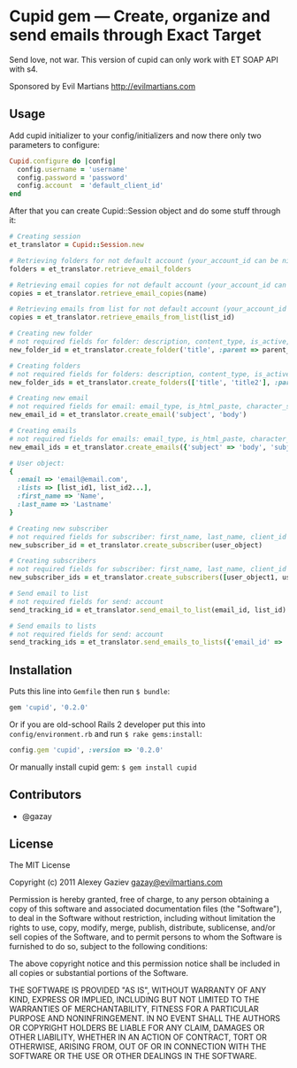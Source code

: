 # Cupid gem — Create, organize and send emails through Exact Target

Send love, not war. This version of cupid can only work with ET SOAP API with s4.

Sponsored by Evil Martians <http://evilmartians.com>

## Usage

Add cupid initializer to your config/initializers and now there only two parameters to configure:

``` ruby
Cupid.configure do |config|
  config.username = 'username'
  config.password = 'password'
  config.account  = 'default_client_id'
end
```

After that you can create Cupid::Session object and do some stuff through it:

``` ruby
# Creating session
et_translator = Cupid::Session.new

# Retrieving folders for not default account (your_account_id can be nil - default account on ET)
folders = et_translator.retrieve_email_folders

# Retrieving email copies for not default account (your_account_id can be nil - default account on ET)
copies = et_translator.retrieve_email_copies(name)

# Retrieving emails from list for not default account (your_account_id can be nil - default account on ET)
copies = et_translator.retrieve_emails_from_list(list_id)

# Creating new folder
# not required fields for folder: description, content_type, is_active, is_editable, allow_children
new_folder_id = et_translator.create_folder('title', :parent => parent_directory_id)

# Creating folders
# not required fields for folders: description, content_type, is_active, is_editable, allow_children
new_folder_ids = et_translator.create_folders(['title', 'title2'], :parent => parent_directory_id)

# Creating new email
# not required fields for email: email_type, is_html_paste, character_set, name, description, category_id
new_email_id = et_translator.create_email('subject', 'body')

# Creating emails
# not required fields for emails: email_type, is_html_paste, character_set, name, description, category_id
new_email_ids = et_translator.create_emails({'subject' => 'body', 'subject2' => 'body2'})

# User object:
{
  :email => 'email@email.com',
  :lists => [list_id1, list_id2...],
  :first_name => 'Name',
  :last_name => 'Lastname'
}

# Creating new subscriber
# not required fields for subscriber: first_name, last_name, client_id
new_subscriber_id = et_translator.create_subscriber(user_object)

# Creating subscribers
# not required fields for subscriber: first_name, last_name, client_id
new_subscriber_ids = et_translator.create_subscribers([user_object1, user_object2...])

# Send email to list
# not required fields for send: account
send_tracking_id = et_translator.send_email_to_list(email_id, list_id)

# Send emails to lists
# not required fields for send: account
send_tracking_ids = et_translator.send_emails_to_lists({'email_id' => 'list_id','email_id' => 'list_id'...})
```

## Installation

Puts this line into `Gemfile` then run `$ bundle`:

``` ruby
gem 'cupid', '0.2.0'
```

Or if you are old-school Rails 2 developer put this into `config/environment.rb` and run `$ rake gems:install`:

``` ruby
config.gem 'cupid', :version => '0.2.0'
```

Or manually install cupid gem: `$ gem install cupid`

## Contributors

* @gazay

## License

The MIT License

Copyright (c) 2011 Alexey Gaziev <gazay@evilmartians.com>

Permission is hereby granted, free of charge, to any person obtaining a copy of this software and associated documentation files (the "Software"), to deal in the Software without restriction, including without limitation the rights to use, copy, modify, merge, publish, distribute, sublicense, and/or sell copies of the Software, and to permit persons to whom the Software is furnished to do so, subject to the following conditions:

The above copyright notice and this permission notice shall be included in all copies or substantial portions of the Software.

THE SOFTWARE IS PROVIDED "AS IS", WITHOUT WARRANTY OF ANY KIND, EXPRESS OR IMPLIED, INCLUDING BUT NOT LIMITED TO THE WARRANTIES OF MERCHANTABILITY, FITNESS FOR A PARTICULAR PURPOSE AND NONINFRINGEMENT. IN NO EVENT SHALL THE AUTHORS OR COPYRIGHT HOLDERS BE LIABLE FOR ANY CLAIM, DAMAGES OR OTHER LIABILITY, WHETHER IN AN ACTION OF CONTRACT, TORT OR OTHERWISE, ARISING FROM, OUT OF OR IN CONNECTION WITH THE SOFTWARE OR THE USE OR OTHER DEALINGS IN THE SOFTWARE.
